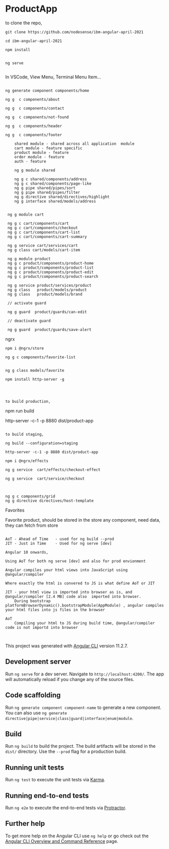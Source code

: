 # ProductApp

to clone the repo,

```
git clone https://github.com/nodesense/ibm-angular-april-2021

cd ibm-angular-april-2021

npm install


ng serve


```


In VSCode, View Menu, Terminal Menu Item...

```

ng generate component components/home

ng g  c components/about

ng g  c components/contact

ng g  c components/not-found

ng g  c components/header

ng g  c components/footer

```


```
    shared module - shared across all application  module
    cart module - feature specific
    product module - feature 
    order module - feature
    auth - feature
```

```
    ng g module shared

    ng g c shared/components/address
    ng g c shared/components/page-like
    ng g pipe shared/pipes/sort
    ng g pipe shared/pipes/filter
    ng g directive shared/directives/highlight
    ng g interface shared/models/address
    
```

```
 ng g module cart

 ng g c cart/components/cart
 ng g c cart/components/checkout
 ng g c cart/components/cart-list
 ng g c cart/components/cart-summary

 ng g service cart/services/cart
 ng g class cart/models/cart-item

```

```
 ng g module product
 ng g c product/components/product-home
 ng g c product/components/product-list
 ng g c product/components/product-edit
 ng g c product/components/product-search

 ng g service product/services/product
 ng g class   product/models/product
 ng g class   product/models/brand

 // activate guard

 ng g guard  product/guards/can-edit

 // deactivate guard
 
 ng g guard  product/guards/save-alert
```


ngrx

```
npm i @ngrx/store

ng g c components/favorite-list


ng g class models/favorite

```

```
npm install http-server -g




to build production,

```
npm run build

http-server -c-1 -p 8880 dist/product-app
```

to build staging,

ng build --configuration=staging

http-server -c-1 -p 8880 dist/product-app
```


```
npm i @ngrx/effects

ng g service  cart/effects/checkout-effect 

ng g service  cart/service/checkout 



ng g c components/grid
ng g directive directives/host-template

```

Favorites

Favorite product, should be stored in the store
any component, need data, they can fetch from store

```

AoT - Ahead of Time   - used for ng build --prod 
JIT - Just in Time    - Used for ng serve [dev]

Angular 10 onwards, 

Using AoT for both ng serve [dev] and also for prod envionment

Angular compiles your html views into JavaScript using @angular/compiler

Where exactly the html is convered to JS is what define AoT or JIT

JIT - your html view is imported into browser as is, and @angular/compiler [2.4 MB] code also  imported into browser. 
    During bootstrap platformBrowserDynamic().bootstrapModule(AppModule) , angular compiles your html files into js files in the browser

AoT 
    Compiling your html to JS during build time, @angular/compiler code is not importd into browser



```



This project was generated with [Angular CLI](https://github.com/angular/angular-cli) version 11.2.7.

## Development server

Run `ng serve` for a dev server. Navigate to `http://localhost:4200/`. The app will automatically reload if you change any of the source files.

## Code scaffolding

Run `ng generate component component-name` to generate a new component. You can also use `ng generate directive|pipe|service|class|guard|interface|enum|module`.

## Build

Run `ng build` to build the project. The build artifacts will be stored in the `dist/` directory. Use the `--prod` flag for a production build.

## Running unit tests

Run `ng test` to execute the unit tests via [Karma](https://karma-runner.github.io).

## Running end-to-end tests

Run `ng e2e` to execute the end-to-end tests via [Protractor](http://www.protractortest.org/).

## Further help

To get more help on the Angular CLI use `ng help` or go check out the [Angular CLI Overview and Command Reference](https://angular.io/cli) page.
